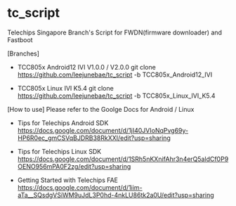 # tc_script
Telechips Singapore Branch's Script for FWDN(firmware downloader) and Fastboot

[Branches]
- TCC805x Android12 IVI V1.0.0 / V2.0.0
git clone https://github.com/leejunebae/tc_script -b TCC805x_Android12_IVI

- TCC805x Linux IVI K5.4
git clone https://github.com/leejunebae/tc_script -b TCC805x_Linux_IVI_K5.4

[How to use]
Please refer to the Goolge Docs for Android / Linux

- Tips for Telechips Android SDK
https://docs.google.com/document/d/1jI40JVIoNqPvg69y-HP6R0ec_gmCSVqBJDRB38RkXXI/edit?usp=sharing

- Tips for Telechips Linux SDK
https://docs.google.com/document/d/1SRh5nKXnifAhr3n4erQ5aldCf0P9OENO956mPA0F2zg/edit?usp=sharing

- Getting Started with Telechips FAE
https://docs.google.com/document/d/1iim-aTa__SQsdgVSiWM9uJdL3P0hd-4nkLU86tk2a0U/edit?usp=sharing